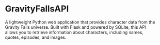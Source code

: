 # GravityFallsAPI
A lightweight Python web application that provides character data from the Gravity Falls universe. Built with Flask and powered by SQLite, this API allows you to retrieve information about characters, including names, quotes, episodes, and images.
